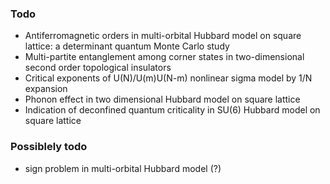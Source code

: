 ### Todo
* Antiferromagnetic orders in multi-orbital Hubbard model on square lattice: a determinant quantum Monte Carlo study
* Multi-partite entanglement among corner states in two-dimensional second order topological insulators
* Critical exponents of U(N)/U(m)U(N-m) nonlinear sigma model by 1/N expansion
* Phonon effect in two dimensional Hubbard model on square lattice
* Indication of deconfined quantum criticality in SU(6) Hubbard model on square lattice

### Possiblely todo
* sign problem in multi-orbital Hubbard model (?)
